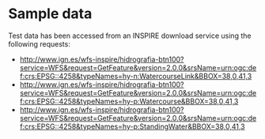 # Sample data

Test data has been accessed from an INSPIRE download service using the following requests:

* http://www.ign.es/wfs-inspire/hidrografia-btn100?service=WFS&request=GetFeature&version=2.0.0&srsName=urn:ogc:def:crs:EPSG::4258&typeNames=hy-n:WatercourseLink&BBOX=38,0,41,3
* http://www.ign.es/wfs-inspire/hidrografia-btn100?service=WFS&request=GetFeature&version=2.0.0&srsName=urn:ogc:def:crs:EPSG::4258&typeNames=hy-p:Watercourse&BBOX=38,0,41,3
* http://www.ign.es/wfs-inspire/hidrografia-btn100?service=WFS&request=GetFeature&version=2.0.0&srsName=urn:ogc:def:crs:EPSG::4258&typeNames=hy-p:StandingWater&BBOX=38,0,41,3
